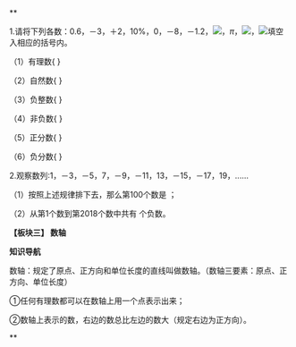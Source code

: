 **

1.请将下列各数：0.6，－3，＋2，10%，0，－8，－1.2，![](./media/media/image11.wmf)，*π*，![](./media/media/image12.wmf)，![](./media/media/image13.wmf)填空入相应的括号内。

（1）有理数{ }

（2）自然数{ }

（3）负整数{ }

（4）非负数{ }

（5）正分数{ }

（6）负分数{ }

2.观察数列:1，－3，－5，7，－9，－11，13，－15，－17，19，......

（1）按照上述规律排下去，那么第100个数是 ；

（2）从第1个数到第2018个数中共有 个负数。

**【板块三】 数轴**

**知识导航**

数轴：规定了原点、正方向和单位长度的直线叫做数轴。（数轴三要素：原点、正方向、单位长度）

①任何有理数都可以在数轴上用一个点表示出来；

②数轴上表示的数，右边的数总比左边的数大（规定右边为正方向）。

**